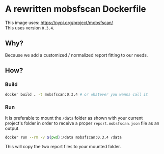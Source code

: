 # A rewritten mobsfscan Dockerfile

This image uses: https://pypi.org/project/mobsfscan/ \
This uses version `0.3.4`.

## Why?

Because we add a customized / normalized report fitting to our needs.

## How?

### Build

```bash
docker build . -t mobsfscan:0.3.4 # or whatever you wanna call it
```

### Run

It is preferable to mount the `/data` folder as shown with your current project's folder in order to receive a proper `report.mobsfscan.json` file as an output.

```bash
docker run --rm -v $(pwd):/data mobsfscan:0.3.4 /data
```

This will copy the two report files to your mounted folder.
